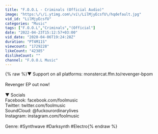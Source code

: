 ```yaml
---
title: "F.O.O.L - Criminals (Official Audio)"
image: "https:\/\/i.ytimg.com\/vi\/LilMjyEcsfU\/hqdefault.jpg"
vid_id: "LilMjyEcsfU"
categories: "Music"
tags: ["F.O.O.L","Criminals","(Official"]
date: "2022-04-23T15:12:57+03:00"
vid_date: "2020-04-06T19:24:28Z"
duration: "PT4M11S"
viewcount: "1729228"
likeCount: "42385"
dislikeCount: ""
channel: "F.O.O.L Music"
---
```

{% raw %}▼ Support on all platforms: monstercat.ffm.to/revenger-bpom<br /><br />Revenger EP out now!<br /><br />▼ Socials<br />Facebook: facebook.com/foolmusic<br />Twitter: twitter.com/foolmusic<br />SoundCloud: @fuckourordinarylives<br />Instagram: instagram.com/foolmusic<br /><br />Genre: #Synthwave #Darksynth #Electro{% endraw %}
